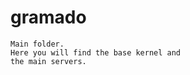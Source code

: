 # gramado

    Main folder.
    Here you will find the base kernel and 
    the main servers.

    
